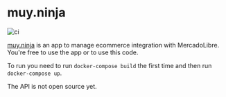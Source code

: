 # muy.ninja

![ci](https://github.com/pragmore/muy.ninja/workflows/CI%20Production/badge.svg)

[muy.ninja](https://muy.ninja) is an app to manage ecommerce integration with MercadoLibre. You're free to use the app or to use this code.

To run you need to run `docker-compose build` the first time and then run `docker-compose up`.

The API is not open source yet.
